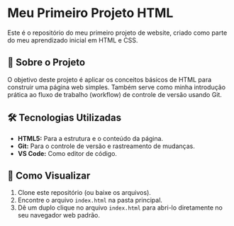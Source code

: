 # Meu Primeiro Projeto HTML

Este é o repositório do meu primeiro projeto de website, criado como parte do meu aprendizado inicial em HTML e CSS.

## 🚀 Sobre o Projeto

O objetivo deste projeto é aplicar os conceitos básicos de HTML para construir uma página web simples. Também serve como minha introdução prática ao fluxo de trabalho (workflow) de controle de versão usando Git.

## 🛠️ Tecnologias Utilizadas

* **HTML5:** Para a estrutura e o conteúdo da página.
* **Git:** Para o controle de versão e rastreamento de mudanças.
* **VS Code:** Como editor de código.

## 🏁 Como Visualizar

1.  Clone este repositório (ou baixe os arquivos).
2.  Encontre o arquivo `index.html` na pasta principal.
3.  Dê um duplo clique no arquivo `index.html` para abri-lo diretamente no seu navegador web padrão.

